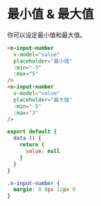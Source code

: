 # 最小值 & 最大值
你可以设定最小值和最大值。
```html
<n-input-number
  v-model="value"
  placeholder="最小值"
  :min="-3"
  :max="5"
/>
<n-input-number
  v-model="value"
  placeholder="最大值"
  :min="-5"
  :max="3"
/>
```
```js
export default {
  data () {
    return {
      value: null
    }
  }
}
```
```css
.n-input-number {
  margin: 0 8px 12px 0
}
```